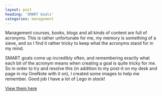 ```yaml
---
layout: post
heading: 'SMART Goals'
categories: management
---
```


Management courses, books, blogs and all kinds of content are full of acronyms. This is rather unfortunate for me, my memory is something of a sieve, and so I find it rather tricky to keep what the acronyms stand for in my mind.

SMART goals come up incredibly often, and remembering exactly what each bit of the acronym means when creating a goal is quite tricky for me. So in order to try and resolve this (in addition to my post-it on my desk and page in my OneNote with it on), I created some images to help me remember. Good job I have a lot of Lego in stock!

[View them here](https://www.linkedin.com/pulse/smart-goals-chris-alexander/)